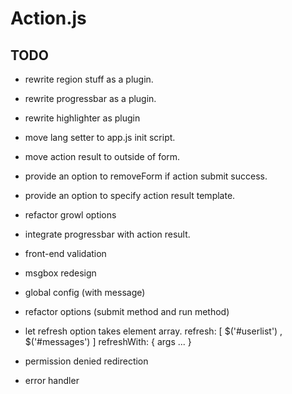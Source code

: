 Action.js
=========

TODO
----

* rewrite region stuff as a plugin.
* rewrite progressbar as a plugin.
* rewrite highlighter as plugin
* move lang setter to app.js init script.

* move action result to outside of form.
* provide an option to removeForm if action submit success.
* provide an option to specify action result template.
* refactor growl options
* integrate progressbar with action result.

* front-end validation
* msgbox redesign
* global config (with message)
* refactor options (submit method and run method)
* let refresh option takes element array.
    refresh: [ $('#userlist') , $('#messages') ]
    refreshWith: { args ... }
* permission denied redirection
* error handler
